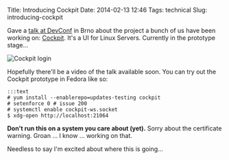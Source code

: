 Title: Introducing Cockpit
Date: 2014-02-13 12:46
Tags: technical
Slug: introducing-cockpit

Gave a [talk at DevConf][] in Brno about the project a bunch of us have
been working on: [Cockpit][]. It's a UI for Linux Servers. Currently in
the prototype stage...  
  
![Cockpit login](images/cockpit1.png)

Hopefully there'll be a video of the talk available soon. You can try
out the Cockpit prototype in Fedora like so:  
  
    :::text
    # yum install --enablerepo=updates-testing cockpit
    # setenforce 0 # issue 200
    # systemctl enable cockpit-ws.socket
    $ xdg-open http://localhost:21064

  
**Don't run this on a system you care about (yet).** Sorry about the
certificate warning. Groan ... I know ... working on that.  
  
Needless to say I'm excited about where this is going...


  [talk at DevConf]: http://thewalter.net/stef/misc/cockpit-devconf-2014-talk.pdf
  [Cockpit]: http://cockpit-project.org/
